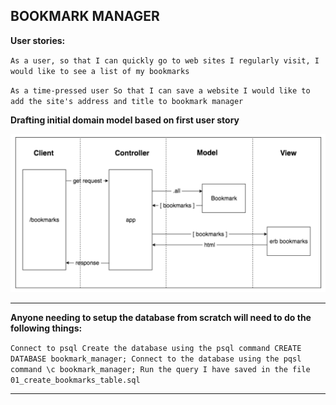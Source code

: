 BOOKMARK MANAGER
-------

**User stories:**

`As a user,
so that I can quickly go to web sites I regularly visit, I would like to see a list of my bookmarks`

`As a time-pressed user
So that I can save a website
I would like to add the site's address and title to bookmark manager`


**Drafting initial domain model based on first user story**

![dmd](images/DM_draft.png)

-----
**Anyone needing to setup the database from scratch will need to do the following things:**

`Connect to psql
Create the database using the psql command CREATE DATABASE bookmark_manager;
Connect to the database using the pqsl command \c bookmark_manager;
Run the query I have saved in the file 01_create_bookmarks_table.sql`

-----
